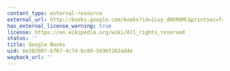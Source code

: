 ```yaml
---
content_type: external-resource
external_url: http://books.google.com/books?id=iLuy_dKKRKMC&printsec=frontcover
has_external_license_warning: true
license: https://en.wikipedia.org/wiki/All_rights_reserved
status: ''
title: Google Books
uid: 6e203907-b767-4c7d-bc89-5d36f202ad4e
wayback_url: ''
---
```

